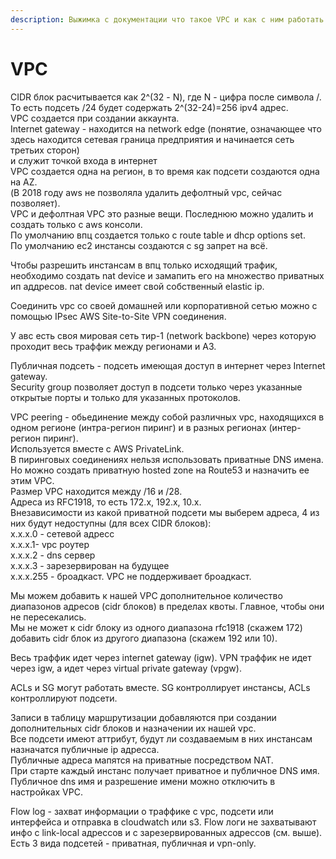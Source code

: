 ```yaml
---
description: Выжимка с документации что такое VPC и как с ним работать
---
```


# VPC

CIDR блок расчитывается как 2^\(32 - N\), где N - цифра после символа /.  
То есть подсеть /24 будет содержать 2^\(32-24\)=256 ipv4 адрес.  
VPC создается при создании аккаунта.  
Internet gateway - находится на network edge \(понятие, означающее что здесь находится сетевая граница предприятия и начинается сеть третьих сторон\)  
и служит точкой входа в интернет  
VPC создается одна на регион, в то время как подсети создаются одна на AZ.  
\(В 2018 году aws  не позволяла удалить дефолтный vpc, сейчас позволяет\).   
VPC и дефолтная VPC это разные вещи. Последнюю можно удалить и создать только с aws консоли.   
По умолчанию впц создается только с route table и dhcp options set.  
По умолчанию ec2 инстансы создаются с sg запрет на всё.  
  
Чтобы разрешить инстансам в впц только исходящий трафик, необходимо создать nat device и замапить его на множество приватных ип аддресов. nat device имеет свой собственный elastic ip.  
  
Соединить vpc со своей домашней или корпоративной сетью можно с помощью IPsec AWS Site-to-Site VPN соединения.  
  
У авс есть своя мировая сеть тир-1 \(network backbone\) через которую проходит весь траффик между регионами и АЗ.  
  
Публичная подсеть - подсеть имеющая доступ в интернет через  Internet gateway.   
Security group позволяет доступ в подсети только через указанные открытые порты и только для указанных протоколов.  
  
VPC peering - обьединение между собой различных vpc, находящихся в одном регионе \(интра-регион пиринг\) и в разных регионах \(интер-регион пиринг\).   
Используется вместе с AWS PrivateLink.  
В пиринговых соединениях нельзя использовать приватные DNS имена.  
Но можно создать приватную hosted zone на Route53 и назначить ее этим VPC.  
Размер VPC находится между /16 и /28.   
Адреса из RFC1918, то есть 172.х, 192.х, 10.х.  
Внезависимости из какой приватной подсети мы выберем адреса, 4 из них будут недоступны \(для всех CIDR блоков\):  
х.х.х.0 - сетевой адресс  
х.х.х.1- vpc роутер  
х.х.х.2 - dns сервер  
х.х.х.3 - зарезервирован на будущее  
х.х.х.255 - броадкаст. VPC не поддерживает броадкаст.  
  
Мы можем добавить к нашей VPC дополнительное количество диапазонов адресов \(cidr блоков\) в пределах квоты. Главное, чтобы они не пересекались.  
Мы не может к cidr блоку из одного диапазона rfc1918 \(скажем 172\) добавить cidr блок из другого диапазона \(скажем 192 или 10\).  
  
Весь траффик идет через internet gateway \(igw\). VPN траффик не идет через igw, а идет через virtual private gateway \(vpgw\).  
  
ACLs и SG могут работать вместе. SG контроллирует инстансы, ACLs контроллируют подсети.  
  
Записи в таблицу маршрутизации добавляются при создании дополнительных cidr блоков и назначении их нашей vpc.  
Все подсети имеют аттрибут, будут ли создаваемым в них инстансам назначатся публичные ip адресса.  
Публичные адреса мапятся на приватные посредством NAT.  
При старте каждый инстанс получает приватное и публичное  DNS имя.  
Публичное dns имя и разрешение имени можно отключить в настройках VPC.  
  
Flow log - захват информации о траффике с vpc, подсети или интерфейса и отправка в cloudwatch или s3. Flow логи не захватывают инфо с link-local адрессов и с зарезервированных адрессов \(см. выше\).  
Есть 3 вида подсетей - приватная, публичная и vpn-only.  
 


